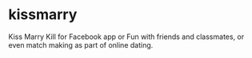 # kissmarry
Kiss Marry Kill for Facebook app or Fun with friends and classmates, or even match making as part of online dating.